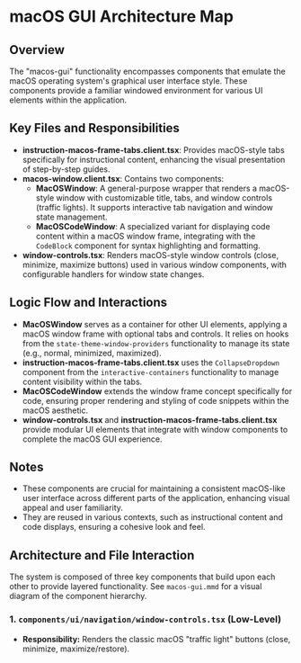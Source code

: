 # macOS GUI Architecture Map

## Overview

The "macos-gui" functionality encompasses components that emulate the macOS operating system's graphical user interface style. These components provide a familiar windowed environment for various UI elements within the application.

## Key Files and Responsibilities

- **instruction-macos-frame-tabs.client.tsx**: Provides macOS-style tabs specifically for instructional content, enhancing the visual presentation of step-by-step guides.
- **macos-window.client.tsx**: Contains two components:
  - **MacOSWindow**: A general-purpose wrapper that renders a macOS-style window with customizable title, tabs, and window controls (traffic lights). It supports interactive tab navigation and window state management.
  - **MacOSCodeWindow**: A specialized variant for displaying code content within a macOS window frame, integrating with the `CodeBlock` component for syntax highlighting and formatting.
- **window-controls.tsx**: Renders macOS-style window controls (close, minimize, maximize buttons) used in various window components, with configurable handlers for window state changes.

## Logic Flow and Interactions

- **MacOSWindow** serves as a container for other UI elements, applying a macOS window frame with optional tabs and controls. It relies on hooks from the `state-theme-window-providers` functionality to manage its state (e.g., normal, minimized, maximized).
- **instruction-macos-frame-tabs.client.tsx** uses the `CollapseDropdown` component from the `interactive-containers` functionality to manage content visibility within the tabs.
- **MacOSCodeWindow** extends the window frame concept specifically for code, ensuring proper rendering and styling of code snippets within the macOS aesthetic.
- **window-controls.tsx** and **instruction-macos-frame-tabs.client.tsx** provide modular UI elements that integrate with window components to complete the macOS GUI experience.

## Notes

- These components are crucial for maintaining a consistent macOS-like user interface across different parts of the application, enhancing visual appeal and user familiarity.
- They are reused in various contexts, such as instructional content and code displays, ensuring a cohesive look and feel.

## Architecture and File Interaction

The system is composed of three key components that build upon each other to provide layered functionality. See `macos-gui.mmd` for a visual diagram of the component hierarchy.

### 1. `components/ui/navigation/window-controls.tsx` (Low-Level)

- **Responsibility:** Renders the classic macOS "traffic light" buttons (close, minimize, maximize/restore).
